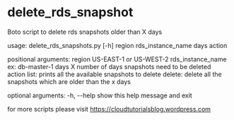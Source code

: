 # delete_rds_snapshot
Boto script to delete rds snapshots older than X days

usage: delete_rds_snapshots.py [-h] region rds_instance_name days action

positional arguments:
  region             US-EAST-1 or US-WEST-2
  rds_instance_name  ex: db-master-1
  days               X number of days snapshots need to be deleted
  action             list: prints all the available snapshots to delete
                     delete: delete all the snapshots which are older than the
                     x days

optional arguments:
  -h, --help         show this help message and exit

for more scripts please visit https://cloudtutorialsblog.wordpress.com
